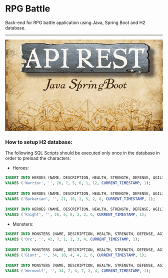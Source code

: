 # RPG Battle
Back-end for RPG battle application using Java, Spring Boot and H2 database.

---

![Cover: API REST Java Spring Boot](/assets/images/cover.png)

### How to setup H2 database: 
The following SQL Scripts should be executed only once in the database in order to preload the characters:

* Heroes:
```` sql
INSERT INTO HEROES (NAME, DESCRIPTION, HEALTH, STRENGTH, DEFENSE, AGILITY, DICE_QUANTITY, DICE_FACES, CREATED_AT, IS_SYSTEM_GENERATED)
VALUES ('Warrior', '', 20, 7, 5, 6, 1, 12, CURRENT_TIMESTAMP, 1);

INSERT INTO HEROES (NAME, DESCRIPTION, HEALTH, STRENGTH, DEFENSE, AGILITY, DICE_QUANTITY, DICE_FACES, CREATED_AT, IS_SYSTEM_GENERATED)
VALUES ('Barbarian', '', 21, 10, 2, 5, 2, 8, CURRENT_TIMESTAMP, 1);

INSERT INTO HEROES (NAME, DESCRIPTION, HEALTH, STRENGTH, DEFENSE, AGILITY, DICE_QUANTITY, DICE_FACES, CREATED_AT, IS_SYSTEM_GENERATED)
VALUES ('Knight', '', 26, 6, 8, 3, 2, 6, CURRENT_TIMESTAMP, 1);
````

* Monsters:
```` sql
INSERT INTO MONSTERS (NAME, DESCRIPTION, HEALTH, STRENGTH, DEFENSE, AGILITY, DICE_QUANTITY, DICE_FACES, CREATED_AT, IS_SYSTEM_GENERATED) 
VALUES ('Orc', '', 42, 7, 1, 2, 3, 4, CURRENT_TIMESTAMP, 1);

INSERT INTO MONSTERS (NAME, DESCRIPTION, HEALTH, STRENGTH, DEFENSE, AGILITY, DICE_QUANTITY, DICE_FACES, CREATED_AT, IS_SYSTEM_GENERATED) 
VALUES ('Giant', '', 34, 10, 4, 4, 2, 6, CURRENT_TIMESTAMP, 1);

INSERT INTO MONSTERS (NAME, DESCRIPTION, HEALTH, STRENGTH, DEFENSE, AGILITY, DICE_QUANTITY, DICE_FACES, CREATED_AT, IS_SYSTEM_GENERATED) 
VALUES ('Werewolf', '', 34, 7, 4, 7, 2, 4, CURRENT_TIMESTAMP, 1);
````

